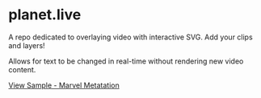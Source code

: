 # planet.live

A repo dedicated to overlaying video with interactive SVG. Add your clips and layers! 

Allows for text to be changed in real-time without rendering new video content.  

[View Sample - Marvel Metatation](space/)  
